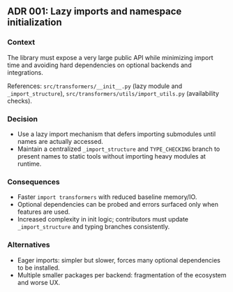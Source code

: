 ## ADR 001: Lazy imports and namespace initialization

### Context
The library must expose a very large public API while minimizing import time and avoiding hard dependencies on optional backends and integrations.

References: `src/transformers/__init__.py` (lazy module and `_import_structure`), `src/transformers/utils/import_utils.py` (availability checks).

### Decision
- Use a lazy import mechanism that defers importing submodules until names are actually accessed.
- Maintain a centralized `_import_structure` and `TYPE_CHECKING` branch to present names to static tools without importing heavy modules at runtime.

### Consequences
- Faster `import transformers` with reduced baseline memory/IO.
- Optional dependencies can be probed and errors surfaced only when features are used.
- Increased complexity in init logic; contributors must update `_import_structure` and typing branches consistently.

### Alternatives
- Eager imports: simpler but slower, forces many optional dependencies to be installed.
- Multiple smaller packages per backend: fragmentation of the ecosystem and worse UX.

